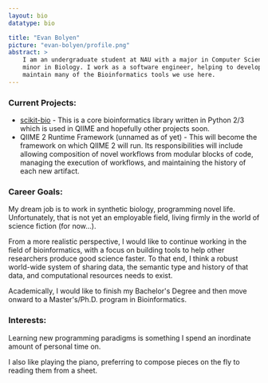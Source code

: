 ```yaml
---
layout: bio
datatype: bio

title: "Evan Bolyen"
picture: "evan-bolyen/profile.png"
abstract: >
    I am an undergraduate student at NAU with a major in Computer Science and a
    minor in Biology. I work as a software engineer, helping to develop and
    maintain many of the Bioinformatics tools we use here.
---
```


### Current Projects:

 * [scikit-bio](http://github.com/biocore/scikit-bio) - This is a core
    bioinformatics library written in Python 2/3 which is used in QIIME and
    hopefully other projects soon.
 * QIIME 2 Runtime Framework (unnamed as of yet) - This will become the
    framework on which QIIME 2 will run. Its responsibilities will include
    allowing composition of novel workflows from modular blocks of code,
    managing the execution of workflows, and maintaining the history of each
    new artifact.

### Career Goals:
My dream job is to work in synthetic biology, programming novel life. 
Unfortunately, that is not yet an employable field, living firmly in the world
of science fiction (for now...).

From a more realistic perspective, I would like to continue working in the
field of bioinformatics, with a focus on building tools to help other
researchers produce good science faster. To that end, I think a robust
world-wide system of sharing data, the semantic type and history of that data,
and computational resources needs to exist.

Academically, I would like to finish my Bachelor's Degree and then move onward
to a Master's/Ph.D. program in Bioinformatics.

### Interests:
Learning new programming paradigms is something I spend an inordinate amount
of personal time on.

I also like playing the piano, preferring to compose pieces on the fly to
reading them from a sheet.
